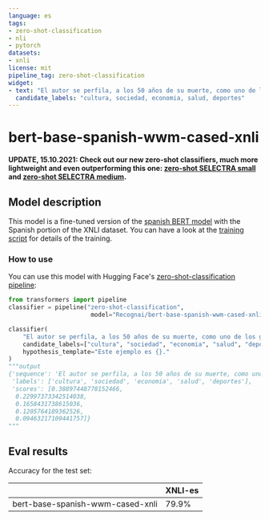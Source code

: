 ```yaml
---
language: es
tags:
- zero-shot-classification
- nli
- pytorch
datasets:
- xnli
license: mit
pipeline_tag: zero-shot-classification
widget:
- text: "El autor se perfila, a los 50 años de su muerte, como uno de los grandes de su siglo"
  candidate_labels: "cultura, sociedad, economia, salud, deportes"
---
```


# bert-base-spanish-wwm-cased-xnli

**UPDATE, 15.10.2021: Check out our new zero-shot classifiers, much more lightweight and even outperforming this one: [zero-shot SELECTRA small](https://huggingface.co/Recognai/zeroshot_selectra_small) and [zero-shot SELECTRA medium](https://huggingface.co/Recognai/zeroshot_selectra_medium).**

## Model description

This model is a fine-tuned version of the [spanish BERT model](https://huggingface.co/dccuchile/bert-base-spanish-wwm-cased) with the Spanish portion of the XNLI dataset. You can have a look at the [training script](https://huggingface.co/Recognai/bert-base-spanish-wwm-cased-xnli/blob/main/zeroshot_training_script.py) for details of the training.

### How to use

You can use this model with Hugging Face's [zero-shot-classification pipeline](https://discuss.huggingface.co/t/new-pipeline-for-zero-shot-text-classification/681):
```python
from transformers import pipeline
classifier = pipeline("zero-shot-classification", 
                       model="Recognai/bert-base-spanish-wwm-cased-xnli")

classifier(
    "El autor se perfila, a los 50 años de su muerte, como uno de los grandes de su siglo",
    candidate_labels=["cultura", "sociedad", "economia", "salud", "deportes"],
    hypothesis_template="Este ejemplo es {}."
)
"""output
{'sequence': 'El autor se perfila, a los 50 años de su muerte, como uno de los grandes de su siglo',
 'labels': ['cultura', 'sociedad', 'economia', 'salud', 'deportes'],
 'scores': [0.38897448778152466,
  0.22997373342514038,
  0.1658431738615036,
  0.1205764189362526,
  0.09463217109441757]}
"""
```
## Eval results


Accuracy for the test set:

|                             | XNLI-es |
|-----------------------------|---------|
|bert-base-spanish-wwm-cased-xnli | 79.9% |